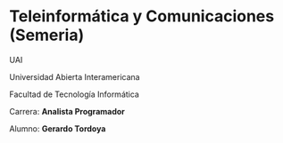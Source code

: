 # Teleinformática y Comunicaciones (Semeria)

UAI

Universidad Abierta Interamericana

Facultad de Tecnología Informática

Carrera: **Analista Programador**

Alumno: **Gerardo Tordoya**
